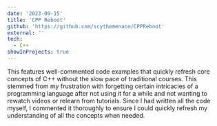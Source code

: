 ```yaml
---
date: '2023-09-15'
title: 'CPP Reboot'
github: 'https://github.com/scythemenace/CPPReboot'
external: ''
tech:
  - C++
showInProjects: true
---
```


This features well-commented code examples that quickly refresh core concepts of C++ without the slow pace of traditional courses. This stemmed from my frustration with forgetting certain intricacies of a programming language after not using it for a while and not wanting to rewatch videos or relearn from tutorials. Since I had written all the code myself, I commented it thoroughly to ensure I could quickly refresh my understanding of all the concepts when needed.
